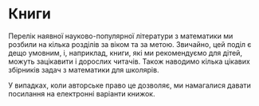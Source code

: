 # Книги

Перелік наявної науково-популярної літератури з математики ми розбили на кілька розділів за віком та за метою. Звичайно, цей поділ є дещо умовним, і, наприклад, книги, які ми рекомендуємо для дітей, можуть зацікавити і дорослих читачів. Також наводимо кілька цікавих збірників задач з математики для школярів.

У випадках, коли авторське право це дозволяє, ми намагалися давати посилання на електронні варіанти книжок.

